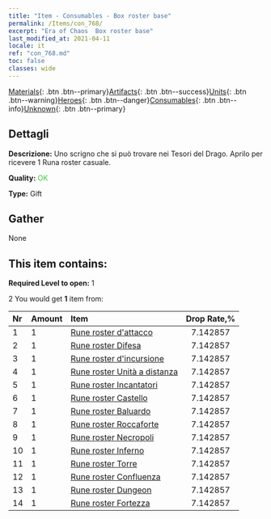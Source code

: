 ```yaml
---
title: "Item - Consumables - Box roster base"
permalink: /Items/con_768/
excerpt: "Era of Chaos  Box roster base"
last_modified_at: 2021-04-11
locale: it
ref: "con_768.md"
toc: false
classes: wide
---
```

 [Materials](/it/Items/){: .btn .btn--primary}[Artifacts](/it/Items/Artifacts/){: .btn .btn--success}[Units](/it/Items/Units/){: .btn .btn--warning}[Heroes](/it/Items/Heroes/){: .btn .btn--danger}[Consumables](/it/Items/Consumables/){: .btn .btn--info}[Unknown](/it/Items/Unknown/){: .btn .btn--primary}

## Dettagli
 **Descrizione:** Uno scrigno che si può trovare nei Tesori del Drago. Aprilo per ricevere 1 Runa roster casuale.

 **Quality:** <span style="color: #32CD32">OK</span>

 **Type:** Gift

## Gather

  None

## This item contains:

 **Required Level to open:** 1

 2 You would get **1** item  from:

  | Nr | Amount |     Item    | Drop Rate,% |
  |:---|:-------|:------------|:---------:|
  | 1 | 1 | [Rune roster d'attacco](/it/Items/con_734/) | 7.142857 | 
  | 2 | 1 | [Rune roster Difesa](/it/Items/con_739/) | 7.142857 | 
  | 3 | 1 | [Rune roster d'incursione](/it/Items/con_741/) | 7.142857 | 
  | 4 | 1 | [Rune roster Unità a distanza](/it/Items/con_742/) | 7.142857 | 
  | 5 | 1 | [Rune roster Incantatori](/it/Items/con_746/) | 7.142857 | 
  | 6 | 1 | [Rune roster Castello](/it/Items/con_752/) | 7.142857 | 
  | 7 | 1 | [Rune roster Baluardo](/it/Items/con_753/) | 7.142857 | 
  | 8 | 1 | [Rune roster Roccaforte](/it/Items/con_754/) | 7.142857 | 
  | 9 | 1 | [Rune roster Necropoli](/it/Items/con_755/) | 7.142857 | 
  | 10 | 1 | [Rune roster Inferno](/it/Items/con_777/) | 7.142857 | 
  | 11 | 1 | [Rune roster Torre](/it/Items/con_785/) | 7.142857 | 
  | 12 | 1 | [Rune roster Confluenza](/it/Items/con_791/) | 7.142857 | 
  | 13 | 1 | [Rune roster Dungeon](/it/Items/con_792/) | 7.142857 | 
  | 14 | 1 | [Rune roster Fortezza](/it/Items/con_818/) | 7.142857 | 
